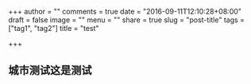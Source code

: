 +++
author = ""
comments = true
date = "2016-09-11T12:10:28+08:00"
draft = false
image = ""
menu = ""
share = true
slug = "post-title"
tags = ["tag1", "tag2"]
title = "test"

+++

## 城市测试这是测试


